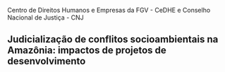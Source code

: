 
<p text-align="center"> Centro de Direitos Humanos e Empresas da FGV - CeDHE e Conselho Nacional de Justiça - CNJ</p>

## Judicialização de conflitos socioambientais na Amazônia: impactos de projetos de desenvolvimento


